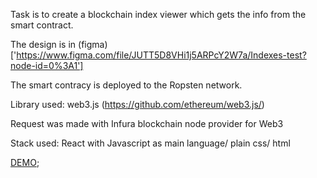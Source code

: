 Task is to create a blockchain index viewer which gets the info from the smart contract.

The design is in (figma)['https://www.figma.com/file/JUTT5D8VHi1j5ARPcY2W7a/Indexes-test?node-id=0%3A1']

The smart contracy is deployed to the Ropsten network.

Library used: web3.js (https://github.com/ethereum/web3.js/) 

Request was made with Infura blockchain node provider for Web3


Stack used:  React with Javascript as main language/ plain css/ html


[DEMO]('https://val-space.github.io/Web3-test/');